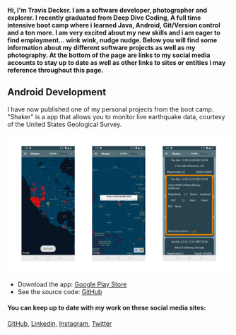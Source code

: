 **Hi, I'm Travis Decker. I am a software developer, photographer and explorer. I recently graduated from Deep Dive Coding, A full time intensive boot camp where i learned Java, Android, Git/Version control and a ton more. I am very excited about my new skills and i am eager to find employment... wink wink, nudge nudge. 
Below you will find some information about my different software projects as well as my photography. At the bottom of the page are links to my social media accounts to stay up to date as well as other links to sites or entities i may reference throughout this page.**

## Android Development
I have now published one of my personal projects from the boot camp. "Shaker" is a app that allows you to monitor live earthquake data, courtesy of the United States Geological Survey.

![](resources/shaker/ShakerScreenshots.png)

- Download the app: [Google Play Store](https://play.google.com/store/apps/details?id=com.shaker.shaker&hl=en)
- See the source code: [GitHub](https://github.com/TravisDecker/shaker)


#### You can keep up to date with my work on these social media sites:
[GitHub](https://github.com/TravisDecker),
[Linkedin](https://www.linkedin.com/in/travis-decker-9a86a9169/),
[Instagram](https://www.instagram.com/straylensephotography/),
[Twitter](https://twitter.com/T_Ravosaurus)

